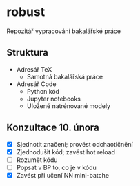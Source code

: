 
# robust

Repozitář vypracování bakalářské práce

## Struktura

* Adresář TeX
  * Samotná bakalářská práce
* Adresář Code
  * Python kód
  * Jupyter notebooks
  * Uložené natrénované modely

## Konzultace 10. února

* [x] Sjednotit značení; provést odchaotičnění
* [x] Zjednodušit kód; zavést hot reload
* [ ] Rozumět kódu
* [ ] Popsat v BP to, co je v kódu
* [x] Zavést při učení NN mini-batche
